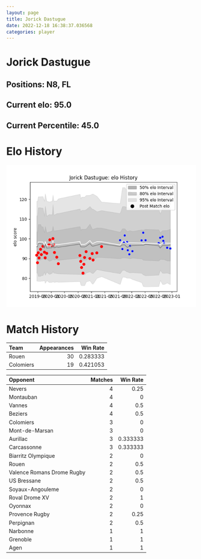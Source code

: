 ```yaml
---  
layout: page  
title: Jorick Dastugue  
date: 2022-12-18 16:38:37.036568  
categories: player  
---
```

# Jorick Dastugue

## Positions: N8, FL

## Current elo: 95.0

## Current Percentile: 45.0

# Elo History


![elo history](history_JorickDastugue.png)
# Match History


| Team      |   Appearances |   Win Rate |
|:----------|--------------:|-----------:|
| Rouen     |            30 |   0.283333 |
| Colomiers |            19 |   0.421053 |

| Opponent                   |   Matches |   Win Rate |
|:---------------------------|----------:|-----------:|
| Nevers                     |         4 |   0.25     |
| Montauban                  |         4 |   0        |
| Vannes                     |         4 |   0.5      |
| Beziers                    |         4 |   0.5      |
| Colomiers                  |         3 |   0        |
| Mont-de-Marsan             |         3 |   0        |
| Aurillac                   |         3 |   0.333333 |
| Carcassonne                |         3 |   0.333333 |
| Biarritz Olympique         |         2 |   0        |
| Rouen                      |         2 |   0.5      |
| Valence Romans Drome Rugby |         2 |   0.5      |
| US Bressane                |         2 |   0.5      |
| Soyaux-Angouleme           |         2 |   0        |
| Roval Drome XV             |         2 |   1        |
| Oyonnax                    |         2 |   0        |
| Provence Rugby             |         2 |   0.25     |
| Perpignan                  |         2 |   0.5      |
| Narbonne                   |         1 |   1        |
| Grenoble                   |         1 |   1        |
| Agen                       |         1 |   1        |
